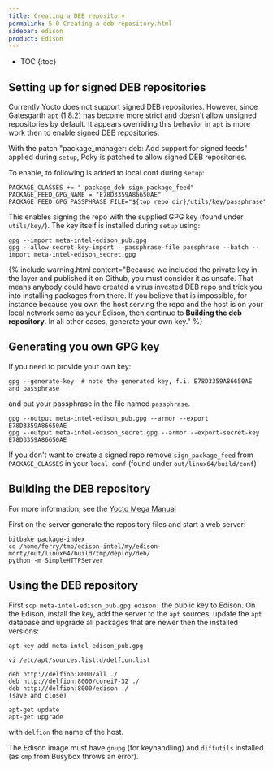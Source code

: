 ```yaml
---
title: Creating a DEB repository
permalink: 5.0-Creating-a-deb-repository.html
sidebar: edison
product: Edison
---
```

* TOC
{:toc}
## Setting up for signed DEB repositories
Currently Yocto does not support signed DEB repositories. However, since Gatesgarth `apt` (1.8.2) has become more strict and doesn't allow unsigned repositories by default. It appears overriding this behavior in `apt` is more work then to enable signed DEB repositories.

With the patch "package_manager: deb: Add support for signed feeds" applied during `setup`, Poky is patched to allow signed DEB repositories.

To enable, to following is added to local.conf during `setup`:
```
PACKAGE_CLASSES += " package_deb sign_package_feed"
PACKAGE_FEED_GPG_NAME = "E78D3359A86650AE"
PACKAGE_FEED_GPG_PASSPHRASE_FILE="${top_repo_dir}/utils/key/passphrase"
```
This enables signing the repo with the supplied GPG key (found under `utils/key/`). The key itself is installed during `setup` using:
```
gpg --import meta-intel-edison_pub.gpg
gpg --allow-secret-key-import --passphrase-file passphrase --batch --import meta-intel-edison_secret.gpg
```
{% include warning.html content="Because we included the private key in the layer and published it on Github, you must consider it as unsafe. That means anybody could have created a virus invested DEB repo and trick you into installing packages from there. If you believe that is impossible, for instance because you own the host serving the repo and the host is on your local network same as your Edison, then continue to **Building the deb repository**. In all other cases, generate your own key." %}

## Generating you own GPG key
If you need to provide your own key:
```
gpg --generate-key  # note the generated key, f.i. E78D3359A86650AE and passphrase
```
and put your passphrase in the file named `passphrase`.
```
gpg --output meta-intel-edison_pub.gpg --armor --export E78D3359A86650AE
gpg --output meta-intel-edison_secret.gpg --armor --export-secret-key E78D3359A86650AE
```

If you don't want to create a signed repo remove `sign_package_feed` from `PACKAGE_CLASSES` in your `local.conf` (found under `out/linux64/build/conf`)

## Building the DEB repository

For more information, see the [Yocto Mega Manual](https://www.yoctoproject.org/docs/2.6/mega-manual/mega-manual.html#using-runtime-package-management)

First on the server generate the repository files and start a web server:
```
bitbake package-index
cd /home/ferry/tmp/edison-intel/my/edison-morty/out/linux64/build/tmp/deploy/deb/
python -m SimpleHTTPServer
```
## Using the DEB repository
First `scp meta-intel-edison_pub.gpg edison:` the public key to Edison.
On the Edison, install the key, add the server to the `apt` sources, update the `apt` database and upgrade all packages that are newer then the installed versions:
```
apt-key add meta-intel-edison_pub.gpg

vi /etc/apt/sources.list.d/delfion.list

deb http://delfion:8000/all ./
deb http://delfion:8000/corei7-32 ./
deb http://delfion:8000/edison ./
(save and close)

apt-get update
apt-get upgrade
```
with `delfion` the name of the host.

The Edison image must have `gnupg` (for keyhandling) and `diffutils` installed (as `cmp` from Busybox throws an error).
